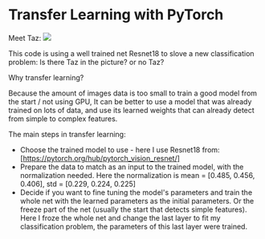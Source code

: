 # Transfer Learning with PyTorch

Meet Taz:
![](https://github.com/purple248/Transfer_learning/blob/master/IMG.JPG)

This code is using a well trained net Resnet18 to slove a new classification problem:
Is there Taz in the picture? or no Taz?


Why transfer learning?

Because the amount of images data is too small to train a good model from the start / not using GPU,
It can be better to use a model that was already trained on lots of data, and use its learned weights that can already detect from simple to complex features.

The main steps in transfer learning:

- Choose the trained model to use - here I use Resnet18 from: [https://pytorch.org/hub/pytorch_vision_resnet/]
- Prepare the data to match as an input to the trained model, with the normalization needed.
  Here the normalization is mean = [0.485, 0.456, 0.406], std = [0.229, 0.224, 0.225]
- Decide if you want to fine tuning the model's parameters and train the whole net with the learned parameters as the initial parameters.
  Or the freeze part of the net (usually the start that detects simple features).
  Here I froze the whole net and change the last layer to fit my classification problem, the parameters of this last layer were trained.
